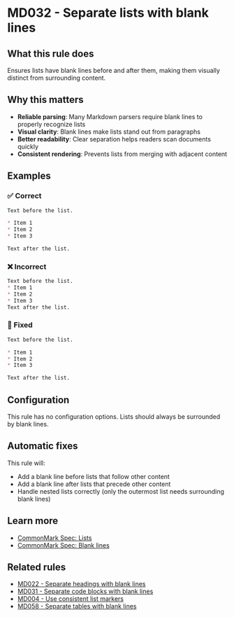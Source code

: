 # MD032 - Separate lists with blank lines

## What this rule does

Ensures lists have blank lines before and after them, making them visually distinct from surrounding content.

## Why this matters

- **Reliable parsing**: Many Markdown parsers require blank lines to properly recognize lists
- **Visual clarity**: Blank lines make lists stand out from paragraphs
- **Better readability**: Clear separation helps readers scan documents quickly
- **Consistent rendering**: Prevents lists from merging with adjacent content

## Examples

### ✅ Correct

```markdown
Text before the list.

* Item 1
* Item 2
* Item 3

Text after the list.
```

### ❌ Incorrect

<!-- rumdl-disable MD032 -->

```markdown
Text before the list.
* Item 1
* Item 2
* Item 3
Text after the list.
```

<!-- rumdl-enable MD032 -->

### 🔧 Fixed

```markdown
Text before the list.

* Item 1
* Item 2
* Item 3

Text after the list.
```

## Configuration

This rule has no configuration options. Lists should always be surrounded by blank lines.

## Automatic fixes

This rule will:
- Add a blank line before lists that follow other content
- Add a blank line after lists that precede other content
- Handle nested lists correctly (only the outermost list needs surrounding blank lines)

## Learn more

- [CommonMark Spec: Lists](https://spec.commonmark.org/0.31.2/#lists)
- [CommonMark Spec: Blank lines](https://spec.commonmark.org/0.31.2/#blank-lines)

## Related rules

- [MD022 - Separate headings with blank lines](md022.md)
- [MD031 - Separate code blocks with blank lines](md031.md)
- [MD004 - Use consistent list markers](md004.md)
- [MD058 - Separate tables with blank lines](md058.md)
